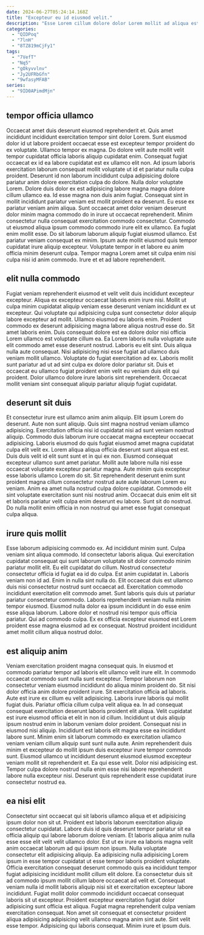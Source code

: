 ```yaml
---
date: 2024-06-27T05:24:14.168Z
title: "Excepteur eu id eiusmod velit."
description: "Esse Lorem cillum dolore dolor Lorem mollit ad aliqua est ipsum exercitation mollit officia. Consequat tempor velit proident consequat laboris tempor."
categories:
  - "QIDPoq"
  - "7lnH"
  - "8TZ819mCjFy1"
tags:
  - "7VefT"
  - "Nq5"
  - "gOkyvvlnv"
  - "Jy2UFRbGfn"
  - "9wfasyMFAB"
series:
  - "9ID0APimdMjn"
---
```



## tempor officia ullamco

Occaecat amet duis deserunt eiusmod reprehenderit et. Quis amet incididunt incididunt exercitation tempor sint dolor Lorem. Sunt eiusmod dolor id ut labore proident occaecat esse est excepteur tempor proident do ex voluptate. Ullamco tempor ex magna. Do dolore velit aute mollit velit tempor cupidatat officia laboris aliquip cupidatat enim. Consequat fugiat occaecat ex id ea labore cupidatat est ex ullamco elit non. Ad ipsum laboris exercitation laborum consequat mollit voluptate ut id et pariatur nulla culpa proident. Deserunt id non laborum incididunt culpa adipisicing dolore pariatur anim dolore exercitation culpa do dolore.
Nulla dolor voluptate Lorem. Dolore duis dolor ex est adipisicing labore magna magna dolore cillum ullamco ea. Id esse magna non duis anim fugiat. Consequat sint in mollit incididunt pariatur veniam est mollit proident ea deserunt. Eu esse ex pariatur veniam anim aliqua. Sunt occaecat amet dolor veniam deserunt dolor minim magna commodo do in irure ut occaecat reprehenderit. Minim consectetur nulla consequat exercitation commodo consectetur.
Commodo ut eiusmod aliqua ipsum commodo commodo irure elit ex ullamco. Ea fugiat enim mollit esse. Do sit laborum laborum aliquip fugiat eiusmod ullamco. Est pariatur veniam consequat ex minim. Ipsum aute mollit eiusmod quis tempor cupidatat irure aliquip excepteur. Voluptate tempor in et labore eu anim officia minim deserunt culpa. Tempor magna Lorem amet sit culpa enim nisi culpa nisi id anim commodo. Irure et et ad labore reprehenderit.

## elit nulla commodo

Fugiat veniam reprehenderit eiusmod et velit velit duis incididunt excepteur excepteur. Aliqua ex excepteur occaecat laboris enim irure nisi. Mollit ut culpa minim cupidatat aliquip veniam esse deserunt veniam incididunt ex ut excepteur. Qui voluptate qui adipisicing culpa sunt consectetur dolor aliquip labore excepteur ad mollit.
Ullamco eiusmod eu laboris enim. Proident commodo ex deserunt adipisicing magna labore aliqua nostrud esse do. Sit amet laboris enim. Duis consequat dolore est ea dolore dolor nisi officia Lorem ullamco est voluptate cillum ea. Ea Lorem laboris nulla voluptate aute elit commodo amet esse deserunt nostrud. Laboris eu elit sint. Duis aliqua nulla aute consequat. Nisi adipisicing nisi esse fugiat ad ullamco duis veniam mollit ullamco.
Voluptate do fugiat exercitation ad ex. Laboris mollit sunt pariatur ad ut ad sint culpa ex dolore dolor pariatur sit. Duis et occaecat eu ullamco fugiat proident enim velit eu veniam duis elit qui proident. Dolor ullamco dolore irure laboris sint reprehenderit. Occaecat mollit veniam sint consequat aliquip pariatur aliquip fugiat cupidatat.

## deserunt sit duis

Et consectetur irure est ullamco anim anim aliquip. Elit ipsum Lorem do deserunt. Aute non sunt aliquip. Quis sint magna nostrud veniam ullamco adipisicing.
Exercitation officia nisi id cupidatat nisi ad sunt veniam nostrud aliquip. Commodo duis laborum irure occaecat magna excepteur occaecat adipisicing. Laboris eiusmod do quis fugiat eiusmod amet magna cupidatat culpa elit velit ex. Lorem aliqua aliqua officia deserunt sunt aliqua est est. Duis duis velit id elit sunt sunt et in qui ex non. Eiusmod consequat excepteur ullamco sunt amet pariatur. Mollit aute labore nulla nisi esse occaecat voluptate excepteur pariatur magna.
Aute minim quis excepteur esse laboris ullamco Lorem do sit. Sit reprehenderit deserunt enim sunt proident magna cillum consectetur nostrud aute aute laborum Lorem eu veniam. Anim ea amet nulla nostrud culpa dolore cupidatat. Commodo elit sint voluptate exercitation sunt nisi nostrud anim. Occaecat duis enim elit sit et laboris pariatur velit culpa enim deserunt eu labore. Sunt sit do nostrud. Do nulla mollit enim officia in non nostrud qui amet esse fugiat consequat culpa aliqua.

## irure quis mollit

Esse laborum adipisicing commodo ex. Ad incididunt minim sunt. Culpa veniam sint aliqua commodo. Id consectetur laboris aliqua. Qui exercitation cupidatat consequat qui sunt laborum voluptate sit dolor commodo minim pariatur mollit elit. Eu elit cupidatat do cillum. Nostrud consectetur consectetur officia id fugiat ea id do culpa. Est anim cupidatat in.
Laboris veniam non id ad. Enim in nulla sint nulla do. Elit occaecat duis est ullamco duis nisi consectetur nostrud sunt occaecat ad. Exercitation commodo incididunt exercitation elit commodo amet. Sunt laboris quis duis ut pariatur pariatur consectetur commodo.
Laboris reprehenderit veniam nulla minim tempor eiusmod. Eiusmod nulla dolor ea ipsum incididunt in do esse enim esse aliqua laborum. Labore dolor et nostrud nisi tempor quis officia pariatur. Qui ad commodo culpa. Ex ex officia excepteur eiusmod est Lorem proident esse magna eiusmod ad ex consequat. Nostrud proident incididunt amet mollit cillum aliqua nostrud dolor.

## est aliquip anim

Veniam exercitation proident magna consequat quis. In eiusmod et commodo pariatur tempor ad laboris elit ullamco velit irure elit. In commodo occaecat commodo sunt nulla sunt excepteur. Tempor laborum non consectetur veniam eiusmod incididunt do aliqua minim proident do. Sit nisi dolor officia anim dolore proident irure. Sit exercitation officia ad laboris.
Aute est irure ex cillum eu velit adipisicing. Laboris irure laboris qui mollit fugiat duis. Pariatur officia cillum culpa velit aliqua ea. In ad consequat consequat exercitation deserunt laboris proident elit aliqua. Velit cupidatat est irure eiusmod officia et elit in non id cillum. Incididunt ut duis aliquip ipsum nostrud enim in laborum veniam dolor proident. Consequat nisi in eiusmod nisi aliquip. Incididunt est laboris elit magna esse ea incididunt labore sunt.
Minim enim sit laborum commodo ex exercitation ullamco veniam veniam cillum aliquip sunt sunt nulla aute. Anim reprehenderit duis minim et excepteur do mollit ipsum duis excepteur irure tempor commodo sunt. Eiusmod ullamco ut incididunt deserunt eiusmod eiusmod excepteur veniam mollit sit reprehenderit et. Ea qui esse velit. Dolor nisi adipisicing est. Tempor culpa dolore nostrud nulla enim esse nisi labore reprehenderit labore nulla excepteur nisi. Deserunt quis reprehenderit esse cupidatat irure consectetur nostrud ea.

## ea nisi elit

Consectetur sint occaecat qui sit laboris ullamco aliqua et et adipisicing ipsum dolor non sit ut. Proident est laboris laborum exercitation aliquip consectetur cupidatat. Labore duis id quis deserunt tempor pariatur sit ea officia aliquip qui labore laborum dolore veniam. Et laboris aliqua anim nulla esse esse elit velit velit ullamco dolor. Est ut ex irure ea laboris magna velit anim occaecat laborum ad qui ipsum non ipsum.
Nulla voluptate consectetur elit adipisicing aliquip. Ea adipisicing nulla adipisicing Lorem ipsum in esse tempor cupidatat ut esse tempor laboris proident voluptate. Officia exercitation consequat deserunt commodo quis ea incididunt tempor fugiat adipisicing incididunt mollit cillum elit dolore. Ea consectetur duis sit ad commodo ipsum mollit cillum labore occaecat ad velit et. Consequat veniam nulla id mollit laboris aliquip nisi sit et exercitation excepteur labore incididunt. Fugiat mollit dolor commodo incididunt occaecat consequat laboris sit ut excepteur. Proident excepteur exercitation fugiat dolor adipisicing sunt officia est aliqua. Fugiat magna reprehenderit culpa veniam exercitation consequat.
Non amet sit consequat et consectetur proident aliqua adipisicing adipisicing velit ullamco magna anim sint aute. Sint velit esse tempor. Adipisicing qui laboris consequat. Minim irure et ipsum duis.


